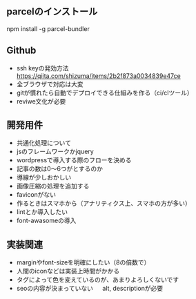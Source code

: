 ## parcelのインストール
npm install -g parcel-bundler

## Github
- ssh keyの発効方法
　https://qiita.com/shizuma/items/2b2f873a0034839e47ce
- 全ブラウザで対応は大変
- gitが慣れたら自動でデプロイできる仕組みを作る（ci/clツール）
- reviwe文化が必要

## 開発用件
- 共通化処理について
- jsのフレームワークかjquery
- wordpressで導入する際のフローを決める
- 記事の数は0〜6つがとするのか
- 導線が少しおかしい
- 画像圧縮の処理を追加する
- faviconがない
- 作るときはスマホから（アナリティクス上、スマホの方が多い）
- lintとか導入したい
- font-awasomeの導入

## 実装関連
- marginやfont-sizeを明確にしたい（8の倍数で）
- 人間のiconなどは実装上時間がかかる
- タグによって色を変えているのが、あまりよろしくないです
- seoの内容が決まっていない
　 alt, descriptionが必要
